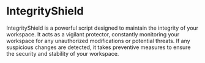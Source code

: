 # IntegrityShield
IntegrityShield is a powerful script designed to maintain the integrity of your workspace. It acts as a vigilant protector, constantly monitoring your workspace for any unauthorized modifications or potential threats. If any suspicious changes are detected, it takes preventive measures to ensure the security and stability of your workspace.

